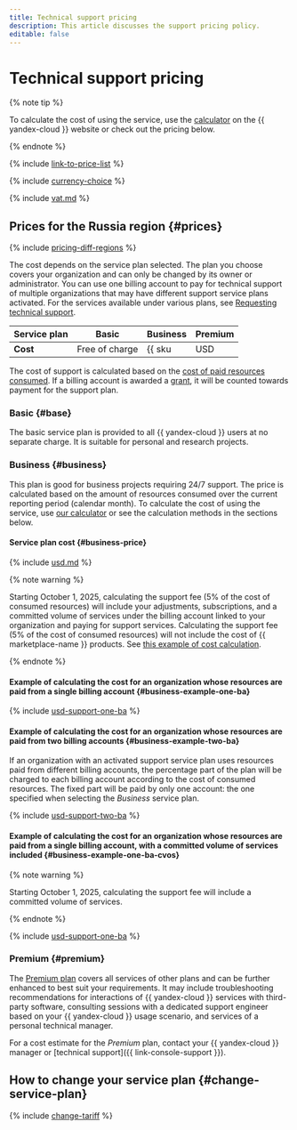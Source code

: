```yaml
---
title: Technical support pricing
description: This article discusses the support pricing policy.
editable: false
---
```


# Technical support pricing


{% note tip %}




To calculate the cost of using the service, use the [calculator](https://yandex.cloud/en/prices?state=a1e4dbe0c722#calculator) on the {{ yandex-cloud }} website or check out the pricing below.


{% endnote %}



{% include [link-to-price-list](../_includes/pricing/link-to-price-list.md) %}

{% include [currency-choice](../_includes/pricing/currency-choice.md) %}

{% include [vat.md](../_includes/vat.md) %}


## Prices for the Russia region {#prices}



{% include [pricing-diff-regions](../_includes/pricing-diff-regions.md) %}

The cost depends on the service plan selected. The plan you choose covers your organization and can only be changed by its owner or administrator. You can use one billing account to pay for technical support of multiple organizations that may have different support service plans activated. For the services available under various plans, see [Requesting technical support](overview.md).




Service plan | Basic           | Business                       | Premium 
--- |-------------------|------------------------------|--------
 **Cost** | Free of charge | {{ sku|USD|support.organization.business.fixed_consumption.v1|string }} per month from the billing account selected at the time of service plan activation and 5% of the organization's resource consumption cost, regardless of which billing account the organization's resources are linked to. | Upon request


The cost of support is calculated based on the [cost of paid resources consumed](../billing/pricing.md). If a billing account is awarded a [grant](../billing/concepts/bonus-account.md), it will be counted towards payment for the support plan.

### Basic {#base}

The basic service plan is provided to all {{ yandex-cloud }} users at no separate charge. It is suitable for personal and research projects.

### Business {#business}

This plan is good for business projects requiring 24/7 support.
The price is calculated based on the amount of resources consumed over the current reporting period (calendar month). To calculate the cost of using the service, use [our calculator](/prices#calculator) or see the calculation methods in the sections below.

#### Service plan cost {#business-price}




{% include [usd.md](../_pricing/support/usd-business-2023.md) %}


{% note warning %}

Starting October 1, 2025, calculating the support fee (5% of the cost of consumed resources) will include your adjustments, subscriptions, and a committed volume of services under the billing account linked to your organization and paying for support services. Calculating the support fee (5% of the cost of consumed resources) will not include the cost of {{ marketplace-name }} products. See [this example of cost calculation](#business-example-one-ba-cvos).

{% endnote %}

#### Example of calculating the cost for an organization whose resources are paid from a single billing account {#business-example-one-ba}




{% include [usd-support-one-ba](../_pricing_examples/support/usd-one-ba.md) %}


#### Example of calculating the cost for an organization whose resources are paid from two billing accounts {#business-example-two-ba}

If an organization with an activated support service plan uses resources paid from different billing accounts, the percentage part of the plan will be charged to each billing account according to the cost of consumed resources. The fixed part will be paid by only one account: the one specified when selecting the _Business_ service plan.




{% include [usd-support-two-ba](../_pricing_examples/support/usd-two-ba.md) %}



#### Example of calculating the cost for an organization whose resources are paid from a single billing account, with a committed volume of services included {#business-example-one-ba-cvos}

{% note warning %}

Starting October 1, 2025, calculating the support fee will include a committed volume of services.

{% endnote %}




{% include [usd-support-one-ba](../_pricing_examples/support/usd-one-ba-cvos.md) %}



### Premium {#premium}

The [Premium plan](/support) covers all services of other plans and can be further enhanced to best suit your requirements. It may include troubleshooting recommendations for interactions of {{ yandex-cloud }} services with third-party software, consulting sessions with a dedicated support engineer based on your {{ yandex-cloud }} usage scenario, and services of a personal technical manager.

For a cost estimate for the _Premium_ plan, contact your {{ yandex-cloud }} manager or [technical support]({{ link-console-support }}).


## How to change your service plan {#change-service-plan}

{% include [change-tariff](../_includes/support/change-pricing.md) %}